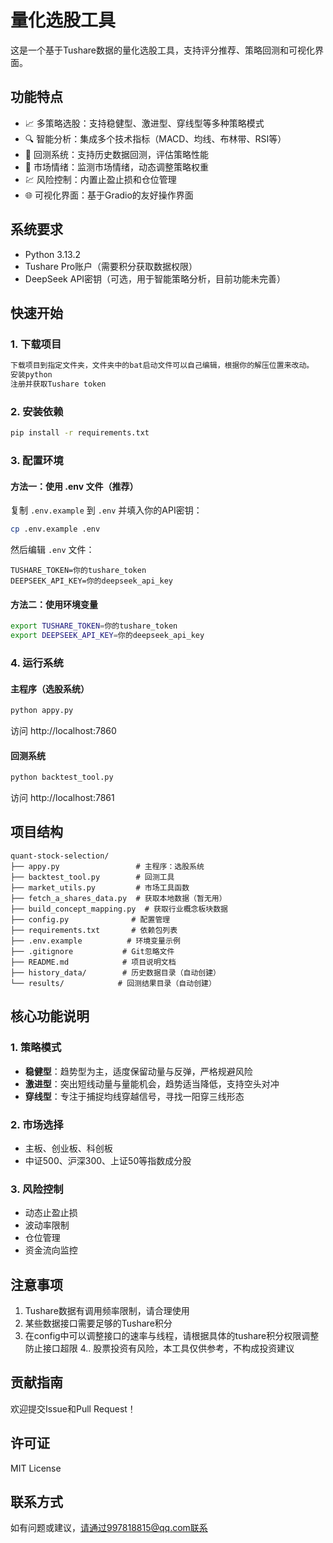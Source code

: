# 量化选股工具

这是一个基于Tushare数据的量化选股工具，支持评分推荐、策略回测和可视化界面。

## 功能特点

- 📈 多策略选股：支持稳健型、激进型、穿线型等多种策略模式
- 🔍 智能分析：集成多个技术指标（MACD、均线、布林带、RSI等）
- 🔄 回测系统：支持历史数据回测，评估策略性能
- 🎯 市场情绪：监测市场情绪，动态调整策略权重
- 💹 风险控制：内置止盈止损和仓位管理
- 🌐 可视化界面：基于Gradio的友好操作界面

## 系统要求

- Python 3.13.2
- Tushare Pro账户（需要积分获取数据权限）
- DeepSeek API密钥（可选，用于智能策略分析，目前功能未完善）

## 快速开始

### 1. 下载项目
```bash
下载项目到指定文件夹，文件夹中的bat启动文件可以自己编辑，根据你的解压位置来改动。
安装python
注册并获取Tushare token
```

### 2. 安装依赖
```bash
pip install -r requirements.txt
```

### 3. 配置环境

#### 方法一：使用 .env 文件（推荐）
复制 `.env.example` 到 `.env` 并填入你的API密钥：
```bash
cp .env.example .env
```

然后编辑 `.env` 文件：
```
TUSHARE_TOKEN=你的tushare_token
DEEPSEEK_API_KEY=你的deepseek_api_key
```

#### 方法二：使用环境变量
```bash
export TUSHARE_TOKEN=你的tushare_token
export DEEPSEEK_API_KEY=你的deepseek_api_key
```

### 4. 运行系统

#### 主程序（选股系统）
```bash
python appy.py
```
访问 http://localhost:7860

#### 回测系统
```bash
python backtest_tool.py
```
访问 http://localhost:7861

## 项目结构

```
quant-stock-selection/
├── appy.py                 # 主程序：选股系统
├── backtest_tool.py        # 回测工具
├── market_utils.py         # 市场工具函数
├── fetch_a_shares_data.py  # 获取本地数据（暂无用）
├── build_concept_mapping.py  # 获取行业概念板块数据
├── config.py              # 配置管理
├── requirements.txt       # 依赖包列表
├── .env.example          # 环境变量示例
├── .gitignore           # Git忽略文件
├── README.md            # 项目说明文档
├── history_data/        # 历史数据目录（自动创建）
└── results/            # 回测结果目录（自动创建）
```

## 核心功能说明

### 1. 策略模式

- **稳健型**：趋势型为主，适度保留动量与反弹，严格规避风险
- **激进型**：突出短线动量与量能机会，趋势适当降低，支持空头对冲
- **穿线型**：专注于捕捉均线穿越信号，寻找一阳穿三线形态

### 2. 市场选择

- 主板、创业板、科创板
- 中证500、沪深300、上证50等指数成分股


### 3. 风险控制

- 动态止盈止损
- 波动率限制
- 仓位管理
- 资金流向监控

## 注意事项

1. Tushare数据有调用频率限制，请合理使用
2. 某些数据接口需要足够的Tushare积分
3. 在config中可以调整接口的速率与线程，请根据具体的tushare积分权限调整防止接口超限
4.. 股票投资有风险，本工具仅供参考，不构成投资建议

## 贡献指南

欢迎提交Issue和Pull Request！

## 许可证

MIT License

## 联系方式

如有问题或建议，请通过997818815@qq.com联系